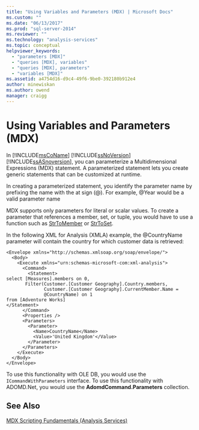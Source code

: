```yaml
---
title: "Using Variables and Parameters (MDX) | Microsoft Docs"
ms.custom: ""
ms.date: "06/13/2017"
ms.prod: "sql-server-2014"
ms.reviewer: ""
ms.technology: "analysis-services"
ms.topic: conceptual
helpviewer_keywords: 
  - "parameters [MDX]"
  - "queries [MDX], variables"
  - "queries [MDX], parameters"
  - "variables [MDX]"
ms.assetid: a4754d16-d9c4-49f6-9be0-392180b912e4
author: minewiskan
ms.author: owend
manager: craigg
---
```

# Using Variables and Parameters (MDX)
  In [!INCLUDE[msCoName](../../../includes/msconame-md.md)] [!INCLUDE[ssNoVersion](../../../includes/ssnoversion-md.md)] [!INCLUDE[ssASnoversion](../../../includes/ssasnoversion-md.md)], you can parameterize a Multidimensional Expressions (MDX) statement. A parameterized statement lets you create generic statements that can be customized at runtime.  
  
 In creating a parameterized statement, you identify the parameter name by prefixing the name with the at sign (@). For example, @Year would be a valid parameter name  
  
 MDX supports only parameters for literal or scalar values. To create a parameter that references a member, set, or tuple, you would have to use a function such as [StrToMember](/sql/mdx/strtomember-mdx) or [StrToSet](/sql/mdx/strtoset-mdx).  
  
 In the following XML for Analysis (XMLA) example, the @CountryName parameter will contain the country for which customer data is retrieved:  
  
```  
<Envelope xmlns="http://schemas.xmlsoap.org/soap/envelope/">  
  <Body>  
    <Execute xmlns="urn:schemas-microsoft-com:xml-analysis">  
      <Command>  
        <Statement>  
select [Measures].members on 0,   
       Filter(Customer.[Customer Geography].Country.members,   
              Customer.[Customer Geography].CurrentMember.Name =  
              @CountryName) on 1  
from [Adventure Works]  
</Statement>  
      </Command>  
      <Properties />  
      <Parameters>  
        <Parameter>  
          <Name>CountryName</Name>  
          <Value>'United Kingdom'</Value>  
        </Parameter>  
      </Parameters>  
    </Execute>  
  </Body>  
</Envelope>  
```  
  
 To use this functionality with OLE DB, you would use the `ICommandWithParameters` interface. To use this functionality with ADOMD.Net, you would use the **AdomdCommand.Parameters** collection.  
  
## See Also  
 [MDX Scripting Fundamentals &#40;Analysis Services&#41;](mdx-scripting-fundamentals-analysis-services.md)  
  
  
